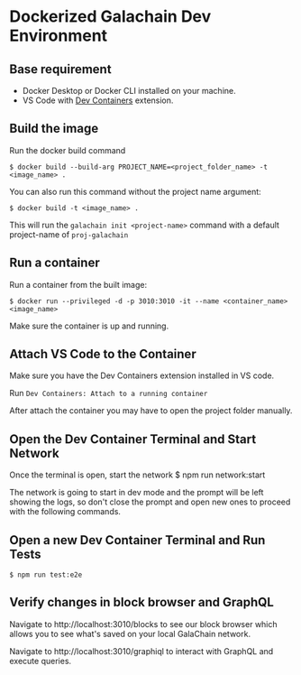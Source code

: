 # Dockerized Galachain Dev Environment

## Base requirement

- Docker Desktop or Docker CLI installed on your machine.
- VS Code with [Dev Containers](https://marketplace.visualstudio.com/items?itemName=ms-vscode-remote.remote-containers) extension.

## Build the image

Run the docker build command

    $ docker build --build-arg PROJECT_NAME=<project_folder_name> -t <image_name> .

You can also run this command without the project name argument:

    $ docker build -t <image_name> .

This will run the `galachain init <project-name>` command with a default project-name of `proj-galachain`

## Run a container

Run a container from the built image:

    $ docker run --privileged -d -p 3010:3010 -it --name <container_name> <image_name>

Make sure the container is up and running.

## Attach VS Code to the Container

Make sure you have the Dev Containers extension installed in VS code.

Run `Dev Containers: Attach to a running container`

After attach the container you may have to open the project folder manually.

## Open the Dev Container Terminal and Start Network

Once the terminal is open, start the network
$ npm run network:start

The network is going to start in dev mode and the prompt will be left showing the logs, so don't close the prompt and open new ones to proceed with the following commands.

## Open a new Dev Container Terminal and Run Tests

    $ npm run test:e2e

## Verify changes in block browser and GraphQL

Navigate to http://localhost:3010/blocks to see our block browser which allows you to see what's saved on your local GalaChain network.

Navigate to http://localhost:3010/graphiql to interact with GraphQL and execute queries.
